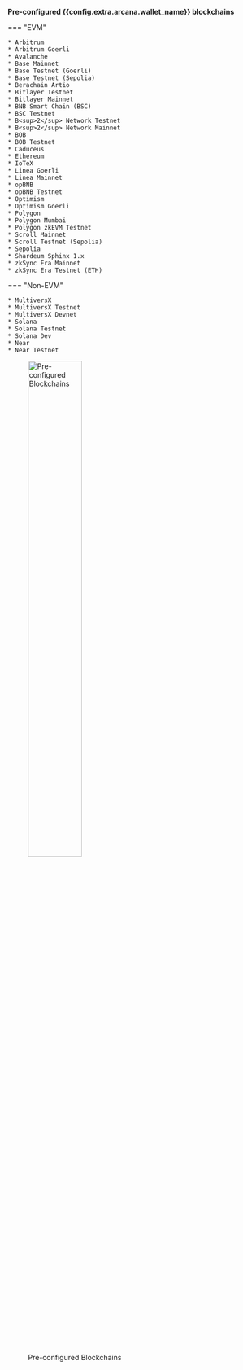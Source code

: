 <!--**Configured Blockchain Networks (Default)**:-->

**Pre-configured {{config.extra.arcana.wallet_name}} blockchains**

=== "EVM"

    * Arbitrum  
    * Arbitrum Goerli 
    * Avalanche 
    * Base Mainnet
    * Base Testnet (Goerli)
    * Base Testnet (Sepolia)
    * Berachain Artio
    * Bitlayer Testnet
    * Bitlayer Mainnet
    * BNB Smart Chain (BSC)
    * BSC Testnet 
    * B<sup>2</sup> Network Testnet
    * B<sup>2</sup> Network Mainnet
    * BOB
    * BOB Testnet
    * Caduceus
    * Ethereum 
    * IoTeX
    * Linea Goerli
    * Linea Mainnet
    * opBNB
    * opBNB Testnet
    * Optimism 
    * Optimism Goerli
    * Polygon 
    * Polygon Mumbai 
    * Polygon zkEVM Testnet
    * Scroll Mainnet
    * Scroll Testnet (Sepolia)
    * Sepolia
    * Shardeum Sphinx 1.x
    * zkSync Era Mainnet
    * zkSync Era Testnet (ETH)

=== "Non-EVM"

    * MultiversX 
    * MultiversX Testnet
    * MultiversX Devnet 
    * Solana
    * Solana Testnet
    * Solana Dev
    * Near 
    * Near Testnet

<figure markdown="span">
  <img src="{{config.extra.arcana.img_dir}}/an_wallet_default_chain_list.{{config.extra.arcana.img_png}}" alt="Pre-configured Blockchains" width="50%" class="an-screenshots"/>
  <figcaption>Pre-configured Blockchains</figcaption>
</figure>